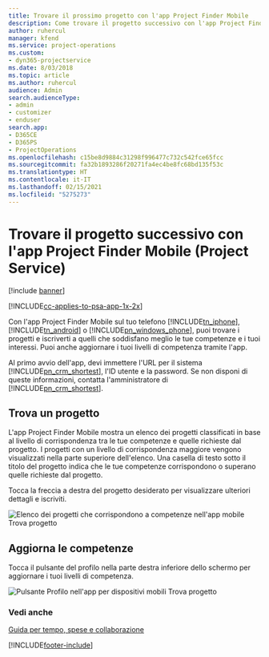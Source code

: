 ```yaml
---
title: Trovare il prossimo progetto con l'app Project Finder Mobile
description: Come trovare il progetto successivo con l'app Project Finder Mobile per Project Service
author: ruhercul
manager: kfend
ms.service: project-operations
ms.custom:
- dyn365-projectservice
ms.date: 8/03/2018
ms.topic: article
ms.author: ruhercul
audience: Admin
search.audienceType:
- admin
- customizer
- enduser
search.app:
- D365CE
- D365PS
- ProjectOperations
ms.openlocfilehash: c15be8d9884c31298f996477c732c542fce65fcc
ms.sourcegitcommit: fa32b1893286f20271fa4ec4be8fc68bd135f53c
ms.translationtype: HT
ms.contentlocale: it-IT
ms.lasthandoff: 02/15/2021
ms.locfileid: "5275273"
---
```

# <a name="find-your-next-project-with-the-project-finder-mobile-app-project-service"></a>Trovare il progetto successivo con l'app Project Finder Mobile (Project Service)

[!include [banner](../includes/psa-now-project-operations.md)]

[!INCLUDE[cc-applies-to-psa-app-1x-2x](../includes/cc-applies-to-psa-app-1x-2x.md)]

Con l'app Project Finder Mobile sul tuo telefono [!INCLUDE[tn_iphone](../includes/tn-iphone.md)], [!INCLUDE[tn_android](../includes/tn-android.md)] o [!INCLUDE[pn_windows_phone](../includes/pn-windows-phone.md)], puoi trovare i progetti e iscriverti a quelli che soddisfano meglio le tue competenze e i tuoi interessi. Puoi anche aggiornare i tuoi livelli di competenza tramite l'app.  
  
 Al primo avvio dell'app, devi immettere l'URL per il sistema [!INCLUDE[pn_crm_shortest](../includes/pn-crm-shortest.md)], l'ID utente e la password. Se non disponi di queste informazioni, contatta l'amministratore di [!INCLUDE[pn_crm_shortest](../includes/pn-crm-shortest.md)].  
  
## <a name="find-a-project"></a>Trova un progetto  
 L'app Project Finder Mobile mostra un elenco dei progetti classificati in base al livello di corrispondenza tra le tue competenze e quelle richieste dal progetto. I progetti con un livello di corrispondenza maggiore vengono visualizzati nella parte superiore dell'elenco. Una casella di testo sotto il titolo del progetto indica che le tue competenze corrispondono o superano quelle richieste dal progetto.  
  
 Tocca la freccia a destra del progetto desiderato per visualizzare ulteriori dettagli e iscriviti.  
  
 ![Elenco dei progetti che corrispondono a competenze nell'app mobile Trova progetto](../psa/media/project-service-project-finder-list.png "Elenco dei progetti che corrispondono a competenze nell'app mobile Trova progetto")  
  
## <a name="update-your-skills"></a>Aggiorna le competenze  
 Tocca il pulsante del profilo nella parte destra inferiore dello schermo per aggiornare i tuoi livelli di competenza.  
  
 ![Pulsante Profilo nell'app per dispositivi mobili Trova progetto](../psa/media/project-service-project-finder-profile.png "Pulsante Profilo nell'app per dispositivi mobili Trova progetto")  
  
### <a name="see-also"></a>Vedi anche  
 [Guida per tempo, spese e collaborazione](../psa/time-expense-collaboration-guide.md)


[!INCLUDE[footer-include](../includes/footer-banner.md)]